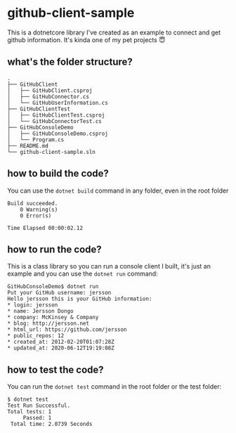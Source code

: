 # github-client-sample
This is a dotnetcore library I've created as an example to connect and get github information. It's kinda one of my pet projects :innocent:

## what's the folder structure?
```
.
├── GitHubClient
│   ├── GitHubClient.csproj
│   ├── GitHubConnector.cs
│   └── GitHubUserInformation.cs
├── GitHubClientTest
│   ├── GitHubClientTest.csproj
│   └── GitHubConnectorTest.cs
├── GitHubConsoleDemo
│   ├── GitHubConsoleDemo.csproj
│   └── Program.cs
├── README.md
└── github-client-sample.sln
```

## how to build the code?
You can use the `dotnet build` command in any folder, even in the root folder
```
Build succeeded.
    0 Warning(s)
    0 Error(s)

Time Elapsed 00:00:02.12
```

## how to run the code?
This is a class library so you can run a console client I built, it's just an example and you can use the `dotnet run` command:
```
GitHubConsoleDemo$ dotnet run
Put your GitHub username: jersson
Hello jersson this is your GitHub information:
* login: jersson
* name: Jersson Dongo
* company: McKinsey & Company
* blog: http://jersson.net
* html_url: https://github.com/jersson
* public_repos: 12
* created_at: 2012-02-20T01:07:28Z
* updated_at: 2020-06-12T19:19:08Z
```

## how to test the code?
You can run the `dotnet test` command in the root folder or the test folder:
```
$ dotnet test
Test Run Successful.
Total tests: 1
     Passed: 1
 Total time: 2.0739 Seconds
```